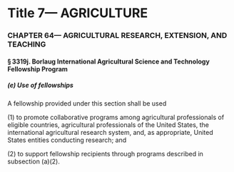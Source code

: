 
# Title 7— AGRICULTURE
### CHAPTER 64— AGRICULTURAL RESEARCH, EXTENSION, AND TEACHING
#### § 3319j. Borlaug International Agricultural Science and Technology Fellowship Program
##### (e) Use of fellowships

A fellowship provided under this section shall be used

(1) to promote collaborative programs among agricultural professionals of eligible countries, agricultural professionals of the United States, the international agricultural research system, and, as appropriate, United States entities conducting research; and

(2) to support fellowship recipients through programs described in subsection (a)(2).
